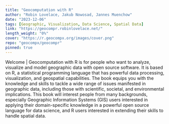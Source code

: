 ```yaml
---
title: "Geocomputation with R"
author: "Robin Lovelace, Jakub Nowosad, Jannes Muenchow"
date: "2023-12-06"
tags: [Geographic, Visualization, Data Science, Spatial Data]
link: "https://geocompr.robinlovelace.net/"
length_weight: "0%"
cover: "https://r.geocompx.org/images/cover.png"
repo: "geocompx/geocompr"
pinned: true
---
```


Welcome | Geocomputation with R is for people who want to analyze, visualize and model geographic data with open source software. It is based on R, a statistical programming language that has powerful data processing, visualization, and geospatial capabilities. The book equips you with the knowledge and skills to tackle a wide range of issues manifested in geographic data, including those with scientific, societal, and environmental implications. This book will interest people from many backgrounds, especially Geographic Information Systems (GIS) users interested in applying their domain-specific knowledge in a powerful open source language for data science, and R users interested in extending their skills to handle spatial data.

